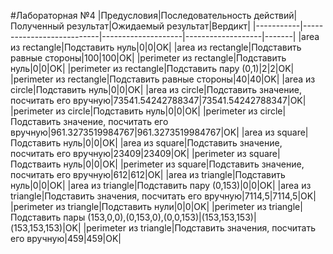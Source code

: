#Лабораторная №4
|Предусловия|Последовательность действий|Полученный результат|Ожидаемый результат|Вердикт|
|-----------|---------------------------|--------------------|-------------------|-------|
|area из rectangle|Подставить нуль|0|0|OK|
|area из rectangle|Подставить равные стороны|100|100|OK|
|perimeter из rectangle|Подставить нуль|0|0|OK|
|perimeter из rectangle|Подставить пару (0,1)|2|2|OK|
|perimeter из rectangle|Подставить равные стороны|40|40|OK|
|area из circle|Подставить нуль|0|0|OK|
|area из circle|Подставить значение, посчитать его вручную|73541.54242788347|73541.54242788347|OK|
|perimeter из circle|Подставить нуль|0|0|OK|
|perimeter из circle|Подставить значение, посчитать его вручную|961.3273519984767|961.3273519984767|OK|
|area из square|Подставить нуль|0|0|OK|
|area из square|Подставить значение, посчитать его вручную|23409|23409|OK|
|perimeter из square|Подстваить нуль|0|0|OK|
|perimeter из square|Подставить значение, посчитать его вручную|612|612|OK|
|area из triangle|Подставить нуль|0|0|OK|
|area из triangle|Подставить пару (0,153)|0|0|OK|
|area из triangle|Подставить значения, посчитать его вручную|7114,5|7114,5|OK|
|perimeter из triangle|Подставить нули|0|0|OK|
|perimeter из triangle|Подставить пары (153,0,0),(0,153,0),(0,0,153)|(153,153,153)|(153,153,153)|OK|
|perimeter из triangle|Подставить значения, посчитать его вручную|459|459|OK|
